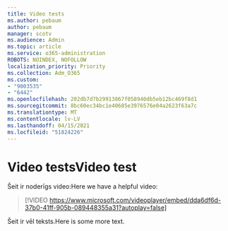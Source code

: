 ```yaml
---
title: Video tests
ms.author: pebaum
author: pebaum
manager: scotv
ms.audience: Admin
ms.topic: article
ms.service: o365-administration
ROBOTS: NOINDEX, NOFOLLOW
localization_priority: Priority
ms.collection: Adm_O365
ms.custom:
- "9003535"
- "6442"
ms.openlocfilehash: 202db7d7b29913867f058940db5eb12bc469f8d1
ms.sourcegitcommit: 8bc60ec34bc1e40685e3976576e04a2623f63a7c
ms.translationtype: MT
ms.contentlocale: lv-LV
ms.lasthandoff: 04/15/2021
ms.locfileid: "51824226"
---
```

# <a name="video-test"></a><span data-ttu-id="73bb3-102">Video tests</span><span class="sxs-lookup"><span data-stu-id="73bb3-102">Video test</span></span>

<span data-ttu-id="73bb3-103">Šeit ir noderīgs video:</span><span class="sxs-lookup"><span data-stu-id="73bb3-103">Here we have a helpful video:</span></span>

>[!VIDEO https://www.microsoft.com/videoplayer/embed/dda6df6d-37b0-41ff-905b-089448355a31?autoplay=false]

<span data-ttu-id="73bb3-104">Šeit ir vēl teksts.</span><span class="sxs-lookup"><span data-stu-id="73bb3-104">Here is some more text.</span></span>
